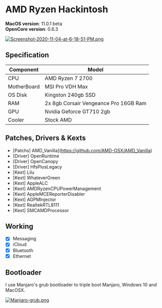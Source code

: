 # AMD Ryzen Hackintosh

**MacOS version**: 11.0.1 beta  
**OpenCore version**: 0.6.3

[![Screenshot-2020-11-04-at-6-18-51-PM.png](https://i.postimg.cc/Cx12Z4Y7/Screenshot-2020-11-04-at-6-18-51-PM.png)](https://postimg.cc/JGfxvZsH)

## Specification
| Component        | Model                                  |
| ---------------- | -------------------------------------- |
| CPU              | AMD Ryzen 7 2700                       |
| MotherBoard      | MSI Pro VDH Max                        |
| OS Disk          | Kingston 240gb SSD                     |
| RAM              | 2x 8gb Corsair Vengeance Pro 16GB Ram  |
| GPU              | Nvidia Geforce GT710 2gb               |
| Cooler    	   | Stock AMD                              |


## Patches, Drivers & Kexts

- [Patchs] AMD_Vanilla](https://github.com/AMD-OSX/AMD_Vanilla)
- [Driver] OpenRuntime
- [Driver] OpenCanopy
- [Driver] HfsPlusLegacy
- [Kext] Lilu
- [Kext] WhateverGreen
- [Kext] AppleALC
- [Kext] AMDRyzenCPUPowerManagement
- [Kext] AppleMCEReporterDisabler
- [Kext] AGPMInjector
- [Kext] RealtekRTL8111
- [Kext] SMCAMDProcessor


## Working

- [x] Messaging
- [x] iCloud
- [x] Bluetooth
- [x] Ethernet

## Bootloader

I use Manjaro's grub bootloader to triple boot Manjaro, Windows 10 and MacOSX.

[![Manjaro-grub.png](https://i.postimg.cc/HxGvhDMv/Manjaro-grub.png)](https://postimg.cc/t15zsc2F)